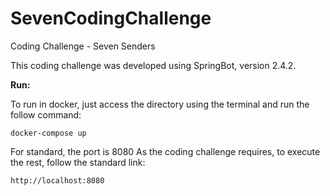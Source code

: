 # SevenCodingChallenge
Coding Challenge - Seven Senders 

This coding challenge was developed using SpringBot, version 2.4.2. 

**Run:**

To run in docker, just access the directory using the terminal and run the follow command: 

```
docker-compose up
```

For standard, the port is 8080
As the coding challenge requires, to execute the rest, follow the standard link:

```
http://localhost:8080
```
